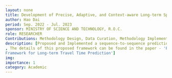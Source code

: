 ```yaml
---
layout: none
title: Development of Precise, Adaptive, and Context-aware Long-term Spatiotemporal Prediction Techniques
author: Hao Dai
period: Sep. 2022 - Jul. 2023
sponsor: MINISTRY OF SCIENCE AND TECHNOLOGY, R.O.C.
role: RESEARCHER
Contributions: Methodology Design, Data Curation, Methodology Implementation, Academic Paper Writing
description: [Proposed and Implemented a sequence-to-sequence prediction algorithm for addressing the travel time prediction,Evaluated the method with other State-of-the-art methods on large-scale highway traffic data from Taiwan.
, The details of this proposed framework can be found in the paper - 'Periodic Attention-based Stacked Sequence to Sequence
Framework for Long-term Travel Time Prediction']
img: 
importance: 1
category: Academic
---
```

